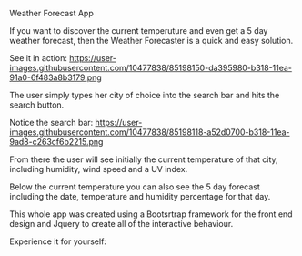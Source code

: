 Weather Forecast App

If you want to discover the current temperuture and even get a 5 day weather forecast, then the Weather Forecaster is a quick and easy solution. 

See it in action: https://user-images.githubusercontent.com/10477838/85198150-da395980-b318-11ea-91a0-6f483a8b3179.png

The user simply types her city of choice into the search bar and hits the search button. 

Notice the search bar: https://user-images.githubusercontent.com/10477838/85198118-a52d0700-b318-11ea-9ad8-c263cf6b2215.png

From there the user will see initially the current temperature of that city, including humidity, wind speed and a UV index.

Below the current temperature you can also see the 5 day forecast including the date, temperature and humidity percentage for that day. 

This whole app was created using a Bootsrtrap framework for the front end design and Jquery to create all of the interactive behaviour. 

Experience it for yourself: 

